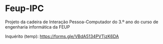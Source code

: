 # Feup-IPC
Projeto da cadeira de Interação Pessoa-Computador do 3.º ano do curso de engenharia informática da FEUP

Inquérito (temp): 
https://forms.gle/VBdA5134PVTjzK6DA
